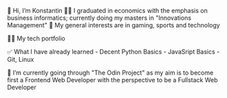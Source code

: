 👋 Hi, I’m Konstantin
🧑‍🎓 I graduated in economics with the emphasis on business informatics; currently doing my masters in "Innovations Management"
👀 My general interests are in gaming, sports and technology
  

👨‍💻 My tech portfolio

  ✅ What I have already learned
    - Decent Python Basics
    - JavaSript Basics
    - Git, Linux
      
  🌱 I’m currently going through "The Odin Project" as my aim is to become first a Frontend Web Developer with the perspective to be a Fullstack Web Developer


<!---
scuddi/scuddi is a ✨ special ✨ repository because its `README.md` (this file) appears on your GitHub profile.
You can click the Preview link to take a look at your changes.
--->
